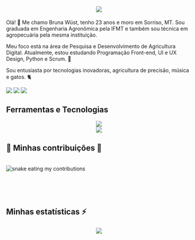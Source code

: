 
<h1 align="center">
    <img src="https://readme-typing-svg.herokuapp.com/?font=Righteous&size=35&center=true&vCenter=true&width=500&height=70&duration=4000&lines=Hi+There!+👋;+I'm+Bruna+Wüst!;" />
</h1>


Olá! :wave:
Me chamo Bruna Wüst, tenho 23 anos e moro em Sorriso, MT. Sou graduada em Engenharia Agronômica pela IFMT e também sou técnica em agropecuária pela mesma instituição.

Meu foco está na área de Pesquisa e Desenvolvimento de Agricultura Digital. Atualmente, estou estudando Programação Front-end, UI e UX Design, Python e Scrum. 	:seedling:

Sou entusiasta por tecnologias inovadoras, agricultura de precisão, música e gatos. :cat2:

<div>
<a href = "brunawustagro@gmail.com"><img loading="lazy" src="https://img.shields.io/badge/Gmail-D14836?style=for-the-badge&logo=gmail&logoColor=white" target="_blank"></a>
<a href="https://www.linkedin.com/in/bruna-gabriele-wust/" target="_blank"><img loading="lazy" src="https://img.shields.io/badge/-LinkedIn-%230077B5?style=for-the-badge&logo=linkedin&logoColor=white" target="_blank"></a>  <img src="https://img.shields.io/badge/Portfolio-FF5722?style=for-the-badge&logo=todoist&logoColor=white" target="_blank" /> 
  
</div>

## Ferramentas e Tecnologias 

<div align="center">
    <img src="https://skillicons.dev/icons?i=github,python,javascript" /><br>
    <img src="https://skillicons.dev/icons?i=r,mysql,html,css,vscode,figma,git" />
</div>


  <h2>🐍 Minhas contribuições 🐍</h2>
  <br>
  <img alt="snake eating my contributions" src="https://raw.githubusercontent.com/BrunaWust/BrunaWust/output/github-contribution-grid-snake.svg" />
  
  <br/><br/><br/>
</div>

## Minhas estatísticas ⚡



<h3 align="center">
    <img src="https://readme-typing-svg.herokuapp.com/?font=Righteous&size=25&center=true&vCenter=true&width=500&height=70&duration=4000&lines=Obrigada+pela+visita!+✌️;+Mande-me+uma+messagem+no+Linkedin!;Estou+sempre+disposto+a+colaborar+:)">
</h3>
